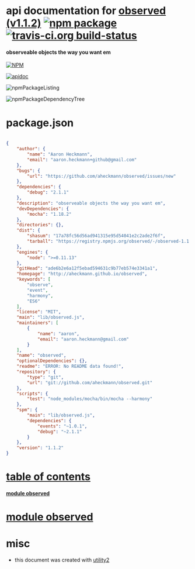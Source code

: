 # api documentation for  [observed (v1.1.2)](http://aheckmann.github.io/observed)  [![npm package](https://img.shields.io/npm/v/npmdoc-observed.svg?style=flat-square)](https://www.npmjs.org/package/npmdoc-observed) [![travis-ci.org build-status](https://api.travis-ci.org/npmdoc/node-npmdoc-observed.svg)](https://travis-ci.org/npmdoc/node-npmdoc-observed)
#### observeable objects the way you want em

[![NPM](https://nodei.co/npm/observed.png?downloads=true)](https://www.npmjs.com/package/observed)

[![apidoc](https://npmdoc.github.io/node-npmdoc-observed/build/screenCapture.buildNpmdoc.browser._2Fhome_2Ftravis_2Fbuild_2Fnpmdoc_2Fnode-npmdoc-observed_2Ftmp_2Fbuild_2Fapidoc.html.png)](https://npmdoc.github.io/node-npmdoc-observed/build/apidoc.html)

![npmPackageListing](https://npmdoc.github.io/node-npmdoc-observed/build/screenCapture.npmPackageListing.svg)

![npmPackageDependencyTree](https://npmdoc.github.io/node-npmdoc-observed/build/screenCapture.npmPackageDependencyTree.svg)



# package.json

```json

{
    "author": {
        "name": "Aaron Heckmann",
        "email": "aaron.heckmann+github@gmail.com"
    },
    "bugs": {
        "url": "https://github.com/aheckmann/observed/issues/new"
    },
    "dependencies": {
        "debug": "2.1.1"
    },
    "description": "observeable objects the way you want em",
    "devDependencies": {
        "mocha": "1.18.2"
    },
    "directories": {},
    "dist": {
        "shasum": "17a78fc56d56ad941315e95d54041e2c2ade2f6f",
        "tarball": "https://registry.npmjs.org/observed/-/observed-1.1.2.tgz"
    },
    "engines": {
        "node": ">=0.11.13"
    },
    "gitHead": "ade6b2e6a12f5ebad594631c9b77eb574e3341a1",
    "homepage": "http://aheckmann.github.io/observed",
    "keywords": [
        "observe",
        "event",
        "harmony",
        "ES6"
    ],
    "license": "MIT",
    "main": "lib/observed.js",
    "maintainers": [
        {
            "name": "aaron",
            "email": "aaron.heckmann@gmail.com"
        }
    ],
    "name": "observed",
    "optionalDependencies": {},
    "readme": "ERROR: No README data found!",
    "repository": {
        "type": "git",
        "url": "git://github.com/aheckmann/observed.git"
    },
    "scripts": {
        "test": "node_modules/mocha/bin/mocha --harmony"
    },
    "spm": {
        "main": "lib/observed.js",
        "dependencies": {
            "events": "~1.0.1",
            "debug": "~2.1.1"
        }
    },
    "version": "1.1.2"
}
```



# <a name="apidoc.tableOfContents"></a>[table of contents](#apidoc.tableOfContents)

#### [module observed](#apidoc.module.observed)



# <a name="apidoc.module.observed"></a>[module observed](#apidoc.module.observed)



# misc
- this document was created with [utility2](https://github.com/kaizhu256/node-utility2)
